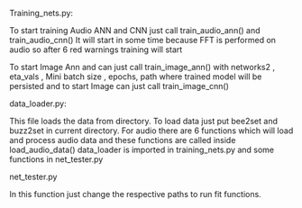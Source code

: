 Training_nets.py:

To start training Audio ANN and CNN just call train_audio_ann() and train_audio_cnn()
It will start in some time because FFT is performed on audio so after 6 red warnings training will start

 To start Image Ann and can just call train_image_ann() with networks2 , eta_vals , Mini batch size , epochs, path where trained model will be persisted and to start Image can just call train_image_cnn()


data_loader.py:

This file loads the data from directory. To load data just put bee2set and buzz2set in current directory.
For audio there are 6 functions which will load and process audio data and these functions are called inside load_audio_data()
data_loader is imported in training_nets.py and some functions in net_tester.py


net_tester.py

In this function just change the respective paths to run fit functions.
